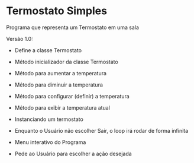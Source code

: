 # Termostato Simples
Programa que representa um Termostato em uma sala

Versão 1.0:

- Define a classe Termostato

- Método inicializador da classe Termostato

- Método para aumentar a temperatura

- Método para diminuir a temperatura

- Método para configurar (definir) a temperatura

- Método para exibir a temperatura atual

- Instanciando um termostato

- Enquanto o Usuário não escolher Sair, o loop irá rodar de forma infinita

- Menu interativo do Programa

- Pede ao Usuário para escolher a ação desejada
